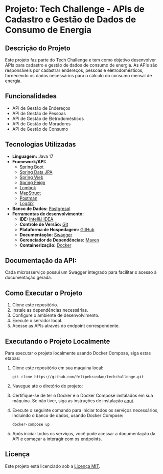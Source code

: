 # Projeto: Tech Challenge - APIs de Cadastro e Gestão de Dados de Consumo de Energia

## Descrição do Projeto
Este projeto faz parte do Tech Challenge e tem como objetivo desenvolver APIs para cadastro e gestão de dados de consumo de energia. As APIs são responsáveis por cadastrar endereços, pessoas e eletrodomésticos, fornecendo os dados necessários para o cálculo do consumo mensal de energia.

## Funcionalidades
- API de Gestão de Endereços
- API de Gestão de Pessoas
- API de Gestão de Eletrodomésticos
- API de Gestão de Moradores
- API de Gestão de Consumo

## Tecnologias Utilizadas
- **Linguagem:** Java 17
- **Framework/API:** 
  - [Spring Boot](https://spring.io/projects/spring-boot)
  - [Spring Data JPA](https://spring.io/projects/spring-data-jpa)
  - [Spring Web](https://spring.io/projects/spring-web)
  - [Spring Feign](https://spring.io/projects/spring-cloud-openfeign)
  - [Lombok](https://projectlombok.org/)
  - [MapStruct](https://mapstruct.org/)
  - [Postman](https://www.postman.com/)
  - [Log4j2](https://logging.apache.org/log4j/2.x/)
- **Banco de Dados:** [Postgresql](https://www.postgresql.org/)
- **Ferramentas de desenvolvimento:**
  - **IDE:** [IntelliJ IDEA](https://www.jetbrains.com/idea/)
  - **Controle de Versão:** [Git](https://git-scm.com/)
  - **Plataforma de Hospedagem:** [GitHub](https://github.com/)
  - **Documentação:** [Swagger](https://swagger.io/)
  - **Gerenciador de Dependências:** [Maven](https://maven.apache.org/)
  - **Containerização:** [Docker](https://www.docker.com/)

## Documentação da API:

Cada microsserviço possui um Swagger integrado para facilitar o acesso à documentação gerada.

## Como Executar o Projeto
1. Clone este repositório.
2. Instale as dependências necessárias.
3. Configure o ambiente de desenvolvimento.
4. Execute o servidor local.
5. Acesse as APIs através do endpoint correspondente.


## Executando o Projeto Localmente

Para executar o projeto localmente usando Docker Compose, siga estas etapas:

1. Clone este repositório em sua máquina local:
    ```
    git clone https://github.com/felipebrandao/techchallenge.git
    ```

2. Navegue até o diretório do projeto:

3. Certifique-se de ter o Docker e o Docker Compose instalados em sua máquina. Se não tiver, siga as instruções de instalação [aqui](https://docs.docker.com/get-docker/).

4. Execute o seguinte comando para iniciar todos os serviços necessários, incluindo o banco de dados, usando Docker Compose:
    ```
    docker-compose up
    ```

5. Após iniciar todos os serviços, você pode acessar a documentação da API e começar a interagir com os endpoints.


## Licença
Este projeto está licenciado sob a [Licença MIT](LICENSE).

